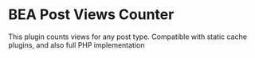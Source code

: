 BEA Post Views Counter
======================

This plugin counts views for any post type. Compatible with static cache plugins, and also full PHP implementation
